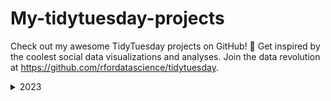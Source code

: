 # My-tidytuesday-projects
Check out my awesome TidyTuesday projects on GitHub! 🌟 Get inspired by the coolest social data visualizations and analyses. Join the data revolution at https://github.com/rfordatascience/tidytuesday. 

<details>
  <summary>2023</summary>

<details>
  <summary>Week 28 | Global Surface Temperatures</summary>  

![TidyTuesday2023Week28](https://github.com/ZoiDiama/My-tidytuesday-projects/assets/139105670/5806ddc8-3a22-4ff3-9ab6-284a32dc7c5e)
</details>


<details>
  <summary>Week29 | GPT detectors</summary>
  
![TT_2023Week29](https://github.com/ZoiDiama/My-tidytuesday-projects/assets/139105670/8df46a9f-a944-4110-af1e-10c019264a07)
</details>

<details>
  <summary>Week 30 | Scurvy</summary>
  h
</details>

<details>
  <summary>Week 31 | US States</summary>
  h
</details>

<details>
  <summary>Week 32 | Hot Ones Episodes</summary>
  
h
</details>
</details>

